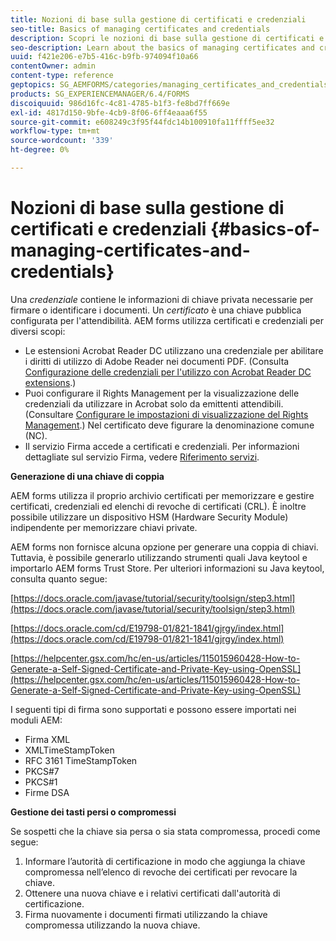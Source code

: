```yaml
---
title: Nozioni di base sulla gestione di certificati e credenziali
seo-title: Basics of managing certificates and credentials
description: Scopri le nozioni di base sulla gestione di certificati e credenziali.
seo-description: Learn about the basics of managing certificates and credentials.
uuid: f421e206-e7b5-416c-b9fb-974094f10a66
contentOwner: admin
content-type: reference
geptopics: SG_AEMFORMS/categories/managing_certificates_and_credentials
products: SG_EXPERIENCEMANAGER/6.4/FORMS
discoiquuid: 986d16fc-4c81-4785-b1f3-fe8bd7ff669e
exl-id: 4817d150-9bfe-4cb9-8f06-6ff4eaaa6f55
source-git-commit: e608249c3f95f44fdc14b100910fa11ffff5ee32
workflow-type: tm+mt
source-wordcount: '339'
ht-degree: 0%

---
```


# Nozioni di base sulla gestione di certificati e credenziali {#basics-of-managing-certificates-and-credentials}

Una *credenziale* contiene le informazioni di chiave privata necessarie per firmare o identificare i documenti. Un *certificato* è una chiave pubblica configurata per l&#39;attendibilità. AEM forms utilizza certificati e credenziali per diversi scopi:

* Le estensioni Acrobat Reader DC utilizzano una credenziale per abilitare i diritti di utilizzo di Adobe Reader nei documenti PDF. (Consulta [Configurazione delle credenziali per l&#39;utilizzo con Acrobat Reader DC extensions](/help/forms/using/admin-help/configuring-credentials-acrobat-reader-dc.md#configuring-credentials-for-use-with-acrobat-reader-dc-extensions).)
* Puoi configurare il Rights Management per la visualizzazione delle credenziali da utilizzare in Acrobat solo da emittenti attendibili. (Consultare [Configurare le impostazioni di visualizzazione del Rights Management](/help/forms/using/admin-help/configuring-client-server-options.md#configure-document-security-display-settings).) Nel certificato deve figurare la denominazione comune (NC).
* Il servizio Firma accede a certificati e credenziali. Per informazioni dettagliate sul servizio Firma, vedere [Riferimento servizi](https://www.adobe.com/go/learn_aemforms_services_63).

**Generazione di una chiave di coppia**

AEM forms utilizza il proprio archivio certificati per memorizzare e gestire certificati, credenziali ed elenchi di revoche di certificati (CRL). È inoltre possibile utilizzare un dispositivo HSM (Hardware Security Module) indipendente per memorizzare chiavi private.

AEM forms non fornisce alcuna opzione per generare una coppia di chiavi. Tuttavia, è possibile generarlo utilizzando strumenti quali Java keytool e importarlo AEM forms Trust Store. Per ulteriori informazioni su Java keytool, consulta quanto segue:

[https://docs.oracle.com/javase/tutorial/security/toolsign/step3.html](https://docs.oracle.com/javase/tutorial/security/toolsign/step3.html)

[https://docs.oracle.com/cd/E19798-01/821-1841/gjrgy/index.html](https://docs.oracle.com/cd/E19798-01/821-1841/gjrgy/index.html)

[https://helpcenter.gsx.com/hc/en-us/articles/115015960428-How-to-Generate-a-Self-Signed-Certificate-and-Private-Key-using-OpenSSL](https://helpcenter.gsx.com/hc/en-us/articles/115015960428-How-to-Generate-a-Self-Signed-Certificate-and-Private-Key-using-OpenSSL)

I seguenti tipi di firma sono supportati e possono essere importati nei moduli AEM:

* Firma XML
* XMLTimeStampToken
* RFC 3161 TimeStampToken
* PKCS#7
* PKCS#1
* Firme DSA

**Gestione dei tasti persi o compromessi**

Se sospetti che la chiave sia persa o sia stata compromessa, procedi come segue:

1. Informare l’autorità di certificazione in modo che aggiunga la chiave compromessa nell’elenco di revoche dei certificati per revocare la chiave.
1. Ottenere una nuova chiave e i relativi certificati dall&#39;autorità di certificazione.
1. Firma nuovamente i documenti firmati utilizzando la chiave compromessa utilizzando la nuova chiave.

